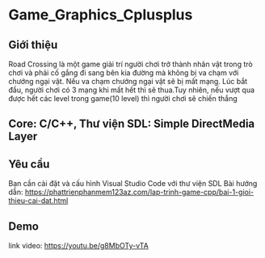 # Game_Graphics_Cplusplus
## Giới thiệu
Road Crossing là một game giải trí người chơi trở thành nhân vật trong trò chơi và phải cố gắng đi sang bên kia đường mà không bị va chạm với chướng ngại vật. Nếu va chạm chướng ngại vật sẽ bị mất mạng. Lúc bắt đầu, người chơi có 3 mạng khi mất hết thì sẽ thua.Tuy nhiên, nếu vượt qua được hết các level trong game(10 level) thì người chơi sẽ chiến thắng
## Core: C/C++, Thư viện SDL: Simple DirectMedia Layer
## Yêu cầu
Bạn cần cài đặt và cấu hình Visual Studio Code với thư viện SDL 
Bài hướng dẫn: https://phattrienphanmem123az.com/lap-trinh-game-cpp/bai-1-gioi-thieu-cai-dat.html
## Demo
link video: https://youtu.be/g8MbOTy-vTA
